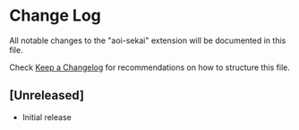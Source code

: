 # Change Log

All notable changes to the "aoi-sekai" extension will be documented in this file.

Check [Keep a Changelog](http://keepachangelog.com/) for recommendations on how to structure this file.

## [Unreleased]

- Initial release
